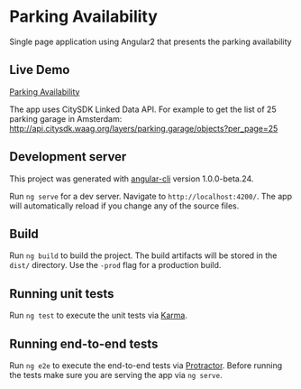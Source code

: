 
# Parking Availability

Single page application using Angular2 that presents the parking availability

## Live Demo
[Parking Availability](https://lkononenko.github.io/parking-availability)

The app uses CitySDK Linked Data API. For example to get the list of 25 parking garage in Amsterdam:
http://api.citysdk.waag.org/layers/parking.garage/objects?per_page=25

## Development server
This project was generated with [angular-cli](https://github.com/angular/angular-cli) version 1.0.0-beta.24.

Run `ng serve` for a dev server. Navigate to `http://localhost:4200/`. The app will automatically reload if you change any of the source files.

## Build

Run `ng build` to build the project. The build artifacts will be stored in the `dist/` directory. Use the `-prod` flag for a production build.

## Running unit tests

Run `ng test` to execute the unit tests via [Karma](https://karma-runner.github.io).

## Running end-to-end tests

Run `ng e2e` to execute the end-to-end tests via [Protractor](http://www.protractortest.org/).
Before running the tests make sure you are serving the app via `ng serve`.
